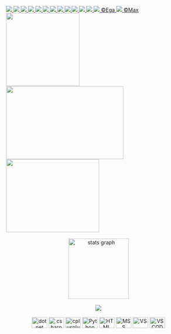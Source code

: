 <a align="center" href="https://git.io/typing-svg">
<img src="https://readme-typing-svg.herokuapp.com?font=Fira+Code&size=14&pause=10000&color=04F700&center=true&vCenter=true&width=835&lines=—+Добрый+вечер,+а+можно+вас,+ваш+покой+потревожить?+Конечно,+мы+приносим+вам+глубокие+извинения."/>
<img src="https://readme-typing-svg.herokuapp.com?font=Fira+Code&size=14&pause=20000&color=04F700&center=true&vCenter=true&width=835&lines=—+Нахуй+вы+нас+снимаете?"/>
<img src="https://readme-typing-svg.herokuapp.com?font=Fira+Code&size=14&pause=20000&color=04F700&center=true&vCenter=true&width=835&lines=—+Мы+вас+не...+Тише,+молодой+человек,+у+вас+лёд+на+погоне."/>
<img src="https://readme-typing-svg.herokuapp.com?font=Fira+Code&size=14&pause=20000&color=04F700&center=true&vCenter=true&width=835&lines=—+Да+и+хуй+с+этим+льдом.+Нахуй+вы+нас+снимаете?+Мы+какие-то+знаменитости?"/>
<img src="https://readme-typing-svg.herokuapp.com?font=Fira+Code&size=14&pause=20000&color=04F700&center=true&vCenter=true&width=835&lines=—+Да."/>
<img src="https://readme-typing-svg.herokuapp.com?font=Fira+Code&size=14&pause=20000&color=04F700&center=true&vCenter=true&width=835&lines=—+У+нас+группа+'Сортирный+Союз',+её+кто-то+знает?"/>
<img src="https://readme-typing-svg.herokuapp.com?font=Fira+Code&size=14&pause=20000&color=04F700&center=true&vCenter=true&width=835&lines=—+Да,+мы+знаем,+мы+про+неё+слышали,+мы+ваши+фанаты."/>
<img src="https://readme-typing-svg.herokuapp.com?font=Fira+Code&size=14&pause=20000&color=04F700&center=true&vCenter=true&width=835&lines=—+Да?+Пиздите+вы,+нахуй+вы+меня+снимаете?+Вы+наци,+да?"/>
<img src="https://readme-typing-svg.herokuapp.com?font=Fira+Code&size=14&pause=20000&color=04F700&center=true&vCenter=true&width=835&lines=—+Мы?+Мы+нет,+вы+что!"/>
<img src="https://readme-typing-svg.herokuapp.com?font=Fira+Code&size=14&pause=20000&color=04F700&center=true&vCenter=true&width=835&lines=—+Если+вы+наци,+то+идите+вы+на+хуй,+короче,+пошли+отсюда,+Вова."/>
<img src="https://readme-typing-svg.herokuapp.com?font=Fira+Code&size=14&pause=20000&color=04F700&center=true&vCenter=true&width=835&lines=—+Угу,+а+чё+ещё+скажешь?"/>
<img src="https://readme-typing-svg.herokuapp.com?font=Fira+Code&size=14&pause=100000&color=04F700&center=true&vCenter=true&width=835&lines=—+Чё+я+ещё+скажу,+короче"/>
<img src="https://readme-typing-svg.herokuapp.com?font=Fira+Code&size=14&pause=100000&color=04F700&center=true&vCenter=true&width=835&lines=—+слабо+задеплоить+три+сервиса+и+с+нулевой+энвелопнуть+их+API+в+бота,+когда+выход+в+прод+на+неделе"/>
    ©Ega
<img src="https://readme-typing-svg.herokuapp.com?font=Fira+Code&size=14&pause=100000&color=04F700&center=true&vCenter=true&width=835&lines=—+А+Какой+у+вас+стек+технологий?"/>
    ©Max
</a>

<div>
    <img height="200" width"220" src="https://gifdb.com/images/high/caught-in-4k-saul-goodman-tz60jv8lh8sdnj3v.webp"/>
    <img height="200" width="320" src="https://gifdb.com/images/high/3d-saul-goodman-8w5pgtty7uc39twl.webp"/>
    <img height="200" width="254" src="https://i.imgur.com/Au2paCc.gif"/>
<div>
  <br/>
      <div align="center">
    <img src="https://github-readme-stats.vercel.app/api/top-langs/?username=ckd4&layout=compact&theme=dark&hide_border=true&count_private=false" height="165" alt="stats graph"/>
    <br/>
<br/>
          <img src="https://profile-counter.glitch.me/ckd4/count.svg"/>
    <br/>
<br/>
  </div>
  <div align="center">
      <img src="https://cdn.jsdelivr.net/gh/devicons/devicon/icons/dot-net/dot-net-original.svg" height="30" width="42" alt="dot net"  />
    <img src="https://cdn.jsdelivr.net/gh/devicons/devicon/icons/csharp/csharp-original.svg" height="30" width="42" alt="csharp logo"  />
    <img src="https://cdn.jsdelivr.net/gh/devicons/devicon/icons/cplusplus/cplusplus-original.svg" height="30" width="42" alt="cplusplus logo"  />
    <img src="https://cdn.jsdelivr.net/gh/devicons/devicon/icons/python/python-original.svg" height="30" width="42" alt="Python"  />
    <img src="https://cdn.jsdelivr.net/gh/devicons/devicon/icons/html5/html5-original.svg" height="30" width="42" alt="HTML"  />
    <img src="https://cdn.jsdelivr.net/gh/devicons/devicon/icons/microsoftsqlserver/microsoftsqlserver-plain-wordmark.svg" height="30" width="42" alt="MSS"/>
    <img src="https://cdn.jsdelivr.net/gh/devicons/devicon/icons/visualstudio/visualstudio-plain.svg" height="30" width="42" alt="VS"/>
    <img src="https://cdn.jsdelivr.net/gh/devicons/devicon/icons/vscode/vscode-original.svg" height="30" width="42" alt="VSCODE"  />
    
    


  </div>
<!--
devicon/icons/photoshop/photoshop-line.svg
devicon/icons/unity/unity-original.svg
devicon/icons/unity/unity-original-wordmark.svg
<img src="https://cdn.jsdelivr.net/gh/devicons/devicon/icons/linux/linux-original.svg" height="30" width="42" alt="linux logo"  />

Here are some ideas to get you started:

- 🔭 I’m currently working on ...
- 🌱 I’m currently learning ...
- 👯 I’m looking to collaborate on ...
- 🤔 I’m looking for help with ...
- 💬 Ask me about ...
- 📫 How to reach me: ...
- ⚡ Fun fact: ...
-->
